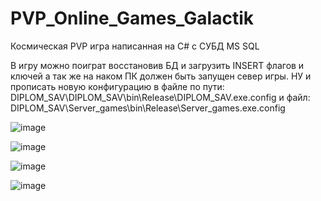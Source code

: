 # PVP_Online_Games_Galactik
Космическая PVP игра написанная на C# с СУБД MS SQL

В игру можно поиграт восстановив БД и загрузить INSERT флагов и ключей а так же на наком ПК должен быть запущен север игры.
НУ и прописать новую конфигурацию в файле по пути: DIPLOM_SAV\DIPLOM_SAV\bin\Release\DIPLOM_SAV.exe.config и файл: DIPLOM_SAV\Server_games\bin\Release\Server_games.exe.config

![image](https://user-images.githubusercontent.com/64767365/193083295-22423d70-eca9-40f8-8238-e38db06cbb57.png)


![image](https://user-images.githubusercontent.com/64767365/193083421-7a11a4d3-f9ad-4e00-b0f5-44fb8db718aa.png)


![image](https://user-images.githubusercontent.com/64767365/193083486-1217717c-c5a3-4a23-b4e5-135b043d34b3.png)


![image](https://user-images.githubusercontent.com/64767365/193083566-9061c189-7098-4f03-bb23-d64b95a2570d.png)
